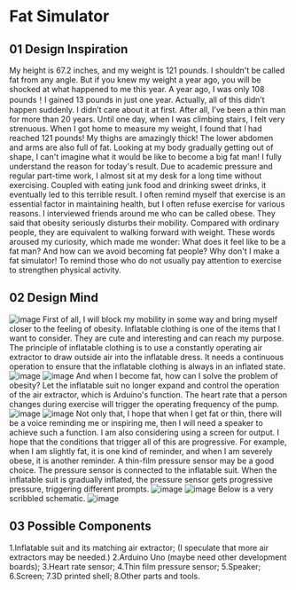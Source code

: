 # Fat Simulator

## 01 Design Inspiration
My height is 67.2 inches, and my weight is 121 pounds. I shouldn't be called fat from any angle. But if you knew my weight a year ago, you will be shocked at what happened to me this year. A year ago, I was only 108 pounds！I gained 13 pounds in just one year. Actually, all of this didn’t happen suddenly. I didn’t care about it at first. After all, I’ve been a thin man for more than 20 years. Until one day, when I was climbing stairs, I felt very strenuous. When I got home to measure my weight, I found that I had reached 121 pounds! My thighs are amazingly thick! The lower abdomen and arms are also full of fat. Looking at my body gradually getting out of shape, I can't imagine what it would be like to become a big fat man!
I fully understand the reason for today's result. Due to academic pressure and regular part-time work, I almost sit at my desk for a long time without exercising. Coupled with eating junk food and drinking sweet drinks, it eventually led to this terrible result. I often remind myself that exercise is 
 an essential factor in maintaining health, but I often refuse exercise for various reasons. 
I interviewed friends around me who can be called obese. They said that obesity seriously disturbs their mobility. Compared with ordinary people, they are equivalent to walking forward with weight. These words aroused my curiosity, which made me wonder: What does it feel like to be a fat man? And how can we avoid becoming fat people?
Why don't I make a fat simulator! To remind those who do not usually pay attention to exercise to strengthen physical activity.

## 02 Design Mind
![image](https://user-images.githubusercontent.com/81423727/141125956-2b25e08e-7cfd-4e13-8901-3b9d3bab9ff1.png)
First of all, I will block my mobility in some way and bring myself closer to the feeling of obesity. Inflatable clothing is one of the items that I want to consider. They are cute and interesting and can reach my purpose. The principle of inflatable clothing is to use a constantly operating air extractor to draw outside air into the inflatable dress. It needs a continuous operation to ensure that the inflatable clothing is always in an inflated state. 
![image](https://user-images.githubusercontent.com/81423727/141126025-a023b4ff-c613-4c18-9a06-a3c41f0d2719.png)
![image](https://user-images.githubusercontent.com/81423727/141126046-0a197df6-f184-4450-a38b-c6e5afd0dd4d.png)
And when I become fat, how can I solve the problem of obesity? Let the inflatable suit no longer expand and control the operation of the air extractor, which is Arduino's function. The heart rate that a person changes during exercise will trigger the operating frequency of the pump.
![image](https://user-images.githubusercontent.com/81423727/141126094-c55bb302-65e8-4e7b-8270-2a042249f0f5.png)
![image](https://user-images.githubusercontent.com/81423727/141126101-f73298e3-60ff-4ee4-83f0-b40a060a44f6.png)
Not only that, I hope that when I get fat or thin, there will be a voice reminding me or inspiring me, then I will need a speaker to achieve such a function. I am also considering using a screen for output. I hope that the conditions that trigger all of this are progressive. For example, when I am slightly fat, it is one kind of reminder, and when I am severely obese, it is another reminder. A thin-film pressure sensor may be a good choice. The pressure sensor is connected to the inflatable suit. When the inflatable suit is gradually inflated, the pressure sensor gets progressive pressure, triggering different prompts. 
![image](https://user-images.githubusercontent.com/81423727/141126141-58499da2-9ef3-4691-9e70-de3543459a7b.png)
![image](https://user-images.githubusercontent.com/81423727/141126155-aed926fb-e6a8-49b9-83f2-2a3518b52b0c.png)
Below is a very scribbled schematic.
![image](https://user-images.githubusercontent.com/81423727/141126186-73c1f2ca-a032-40fd-9ef6-450730325ed7.png)

## 03 Possible Components
1.Inflatable suit and its matching air extractor; (I speculate that more air extractors may be needed.)
2.Arduino Uno (maybe need other development boards);
3.Heart rate sensor;
4.Thin film pressure sensor;
5.Speaker;
6.Screen;
7.3D printed shell;
8.Other parts and tools.
